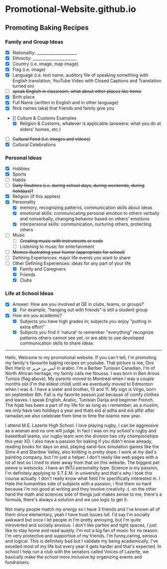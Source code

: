 # Promotional-Website.github.io
Promoting Baking Recipes
---

### Family and Group Ideas
- [x] Nationality: ____________________
- [x] Ethnicity: ______________________
- [x] Country (i.e. image, map image)
- [x] Flag (i.e. image)
- [x] Language (i.e. text name, auditory file of speaking something with English translation, YouTube Video with Closed Captions and Translation turned on)
- [ ] <del>speak English in classroom, what about other places like home</del>
- [x] Birth place
- [x] Full Name (written in English and in other language)
- [x] Nick names (aka) that friends and family give you
- [] Culture & Customs Examples
  - [x] Religion & Customs, whatever is applicable (answers: what you do at elders' homes, etc.)
- [ ] <del>Cultural Food (i.e. images and videos)</del>
- [x] Cultural Celebrations

### Personal Ideas
- [x] Hobbies
- [x] Sports
- [ ] Habits
- [ ] <del>Daily Routines (i.e. during school days, during weekends, during holidays)1</del>
- [x] Religion (if this applies)
- [x] Personality
  - [x] memory, recognizing patterns, communication skills about ideas
  - [x] emotional skills: communicating personal emotion to others verbally and nonverbally, changing behavior based on others' emotions
  - [x] interpersonal skills: communication, nurturing others, protecting others
- [ ] Music
  - [ ] <del>Creating music with instruments or code</del>
  - [ ] Listening to music for entertainment
- [ ] <del>Memes illustrating your humor (appropriate for school)</dev>
- [ ] Defining Experiences: major life events you want to share
- [ ] Other Defining Experiences: ideas for any part of your life
  - [x] Family and Caregivers
  - [x] Friends
  - [x] Clubs

### Life at School Ideas
- [x] Answer: How are you involved at QE in clubs, teams, or groups?
  - [x] For example, “hanging out with friends” is still a student group
- [x] How are you academic?
  - [x] Subjects you have high grades in; subjects you enjoy "putting in extra effort"
  - [x] Subjects you find it 'natural' to remember "everything" recognize patterns others cannot see yet, or are able to use developed communication skills to share ideas
--- 

  Hello, Welcome to my promotional website. If you can't tell, I'm promoting my family's favourite baking recipes on youtube. That picture is me, Ons Ben Hariz or أُنس بن حريز in arabic. I'm a Berber Tunisian Canadian, I'm of North African heritage, my family calls me Noussa. I was born in Ben Arous Tunisia (flag above). My parents moved to Montreal when I was a couple months old (I'm the eldest child) until we eventually moved to Edmonton when I was 4. I have a sister and brother, 13 and 11. My sign is Virgo, born on september 6th. Fall is my favorite season just because of comfy clothes and leaves. I speak English, Arabic, Tunisian Darija and beginner French. The hijab has been a part of my life for as long as i remember, as a muslim, we only have two holdiays a year and thats eid al adha and eid alfitr after ramadan,we also celebrate from time to time the islamic new year.
 
  I attend M.E. Lazerte High School. I love playing rugby, I can be aggressive as a woman and no one will judge. In fact I was on my school's rugby and basketball teams, our rugby team won the division two city championships this year XD. I also have a passion for baking if you didn't know already, reading books for days on end, playing sand-box simulation games like the Sims 4 and Stardew Valley, also knitting is pretty dope. I work at my dad's painting company, but I'm just a helper. I don't really like web pages with a lot of text so I tried to steer away from that on this website. The biggest pet peeve is wetsocks. I have an INTJ personality type. Science is my passion, I'm definitely applying to S.T.E.M. in university and that's why i took this course actually. I don't really know what field I'm specifically interested in. I Hate the humanities side of subjects with a passion, i find them so hard because i'm not good at writing and they involve creativity :(. on the other hand the math and sciences side of things just makes sense to me, there's a formula, there's always a solution and we use logic to get it.
 
  Not many people match my energy so I have 3 friends and I've known all of them since elementary, yeah I have trust issues loll. I'd say I'm socially awkward but once I let people in I'm pretty annoying, but I'm quite introverted and socially anxious. I don't like parties and tight spaces, I just like to stay home and read quietly. I'm not a big fan of music for no reason. I'm very protective and supportive of my friends. I'm funny,caring, serious and logical. This is definitely bad but I validate my being academically. I've excelled most of my life but every year it gets harder and that's expected. In school I help run a club with the senators called Voices of Lazerte, we basically make the school more inclusive by organizing events and fundraisers.

  
  